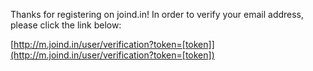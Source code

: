 Thanks for registering on joind.in!  In order to verify your email address, please click the link below:

[http://m.joind.in/user/verification?token=[token]](http://m.joind.in/user/verification?token=[token])


